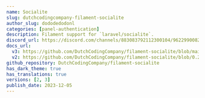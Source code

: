 ```yaml
---
name: Socialite
slug: dutchcodingcompany-filament-socialite
author_slug: dododedodonl
categories: [panel-authentication]
description: Filament support for `laravel/socialite`.
discord_url: https://discord.com/channels/883083792112300104/962299008259342366
docs_url:
  v3: https://github.com/DutchCodingCompany/filament-socialite/blob/main/README.md
  v2: https://github.com/DutchCodingCompany/filament-socialite/blob/0.2.6/README.md
github_repository: DutchCodingCompany/filament-socialite
has_dark_theme: true
has_translations: true
versions: [2, 3]
publish_date: 2023-12-05
---
```

